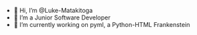 - 👋 Hi, I’m @Luke-Matakitoga
- 👀 I’m a Junior Software Developer
- 🌱 I’m currently working on pyml, a Python-HTML Frankenstein

<!---
Luke-Matakitoga/Luke-Matakitoga is a ✨ special ✨ repository because its `README.md` (this file) appears on your GitHub profile.
You can click the Preview link to take a look at your changes.
--->
